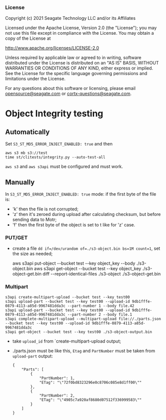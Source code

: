 ### License

Copyright (c) 2021 Seagate Technology LLC and/or its Affiliates

Licensed under the Apache License, Version 2.0 (the "License");
you may not use this file except in compliance with the License.
You may obtain a copy of the License at

   http://www.apache.org/licenses/LICENSE-2.0

Unless required by applicable law or agreed to in writing, software
distributed under the License is distributed on an "AS IS" BASIS,
WITHOUT WARRANTIES OR CONDITIONS OF ANY KIND, either express or implied.
See the License for the specific language governing permissions and
limitations under the License.

For any questions about this software or licensing,
please email opensource@seagate.com or cortx-questions@seagate.com.

# Object Integrity testing

## Automatically

Set `S3_ST_MD5_ERROR_INJECT_ENABLED: true` and then

    aws s3 mb s3://test
    time st/clitests/integrity.py --auto-test-all

`aws s3` and `aws s3api` must be configured and must work.

## Manually

In `S3_ST_MD5_ERROR_INJECT_ENABLED: true` mode: if the first byte of the file
is:

- 'k' then the file is not corrupted;
- 'z' then it's zeroed during upload after calculating checksum, but before
  sending data to Motr;
- 'f' then the first byte of the object is set to t like for 'z' case.

### PUT/GET

- create a file `dd if=/dev/urandom of=./s3-object.bin bs=1M count=1`, set the
  size as needed;

    aws s3api put-object --bucket test --key object_key --body ./s3-object.bin
    aws s3api get-object --bucket test --key object_key ./s3-object-get.bin
    diff --report-identical-files ./s3-object ./s3-object-get.bin

### Multipart

    s3api create-multipart-upload --bucket test --key test00
    s3api upload-part --bucket test --key test00 --upload-id 9db1fffe-0879-4113-a85d-9967481dda3c --part-number 1 --body file.42
    s3api upload-part --bucket test --key test00 --upload-id 9db1fffe-0879-4113-a85d-9967481dda3c --part-number 2 --body file.1
    s3api complete-multipart-upload --multipart-upload file://./parts.json --bucket test --key test00 --upload-id 9db1fffe-0879-4113-a85d-9967481dda3c
    s3api get-object --bucket test --key test00 ./s3-object-output.bin

- take `upload_id` from `create-multipart-upload output;
- ./parts.json must be like this, `Etag` and `PartNumber` must be taken from
  `upload-part` output:

      {
          "Parts": [
              {
                  "PartNumber": 1,
                  "ETag": "\"72f0bd8323296e0c8706c085e8d1ff00\""
              },
              {
                  "PartNumber": 2,
                  "ETag": "\"4905c7a920af8680d07512f336999583\""
              }
          ]
      }
